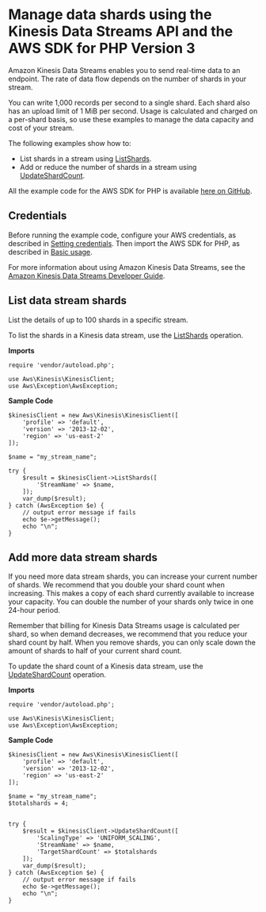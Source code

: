 # Manage data shards using the Kinesis Data Streams API and the AWS SDK for PHP Version 3<a name="kinesis-example-shard"></a>

Amazon Kinesis Data Streams enables you to send real\-time data to an endpoint\. The rate of data flow depends on the number of shards in your stream\.

You can write 1,000 records per second to a single shard\. Each shard also has an upload limit of 1 MiB per second\. Usage is calculated and charged on a per\-shard basis, so use these examples to manage the data capacity and cost of your stream\.

The following examples show how to:
+ List shards in a stream using [ListShards](https://docs.aws.amazon.com/aws-sdk-php/v3/api/api-kinesis-1913-12-02.html#listshards)\.
+ Add or reduce the number of shards in a stream using [UpdateShardCount](https://docs.aws.amazon.com/aws-sdk-php/v3/api/api-kinesis-1913-12-02.html#updateshardcount)\.

All the example code for the AWS SDK for PHP is available [here on GitHub](https://github.com/awsdocs/aws-doc-sdk-examples/tree/main/php/example_code)\.

## Credentials<a name="credentials"></a>

Before running the example code, configure your AWS credentials, as described in [Setting credentials](guide_credentials.md)\. Then import the AWS SDK for PHP, as described in [Basic usage](getting-started_basic-usage.md)\.

For more information about using Amazon Kinesis Data Streams, see the [Amazon Kinesis Data Streams Developer Guide](https://docs.aws.amazon.com/streams/latest/dev/)\.

## List data stream shards<a name="list-data-stream-shards"></a>

List the details of up to 100 shards in a specific stream\.

To list the shards in a Kinesis data stream, use the [ListShards](https://docs.aws.amazon.com/kinesis/latest/APIReference/API_ListShards.html) operation\.

 **Imports** 

```
require 'vendor/autoload.php';

use Aws\Kinesis\KinesisClient; 
use Aws\Exception\AwsException;
```

 **Sample Code** 

```
$kinesisClient = new Aws\Kinesis\KinesisClient([
    'profile' => 'default',
    'version' => '2013-12-02',
    'region' => 'us-east-2'
]);

$name = "my_stream_name";

try {
    $result = $kinesisClient->ListShards([
        'StreamName' => $name,
    ]);
    var_dump($result);
} catch (AwsException $e) {
    // output error message if fails
    echo $e->getMessage();
    echo "\n";
}
```

## Add more data stream shards<a name="add-more-data-stream-shards"></a>

If you need more data stream shards, you can increase your current number of shards\. We recommend that you double your shard count when increasing\. This makes a copy of each shard currently available to increase your capacity\. You can double the number of your shards only twice in one 24\-hour period\.

Remember that billing for Kinesis Data Streams usage is calculated per shard, so when demand decreases, we recommend that you reduce your shard count by half\. When you remove shards, you can only scale down the amount of shards to half of your current shard count\.

To update the shard count of a Kinesis data stream, use the [UpdateShardCount](https://docs.aws.amazon.com/kinesis/latest/APIReference/API_UpdateShardCount.html) operation\.

 **Imports** 

```
require 'vendor/autoload.php';

use Aws\Kinesis\KinesisClient; 
use Aws\Exception\AwsException;
```

 **Sample Code** 

```
$kinesisClient = new Aws\Kinesis\KinesisClient([
    'profile' => 'default',
    'version' => '2013-12-02',
    'region' => 'us-east-2'
]);

$name = "my_stream_name";
$totalshards = 4;


try {
    $result = $kinesisClient->UpdateShardCount([
        'ScalingType' => 'UNIFORM_SCALING',
        'StreamName' => $name,
        'TargetShardCount' => $totalshards
    ]);
    var_dump($result);
} catch (AwsException $e) {
    // output error message if fails
    echo $e->getMessage();
    echo "\n";
}
```